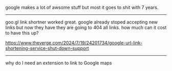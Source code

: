 google makes a lot of awsome stuff but most it goes to shit with 7 years.

---

goo.gl link shortner worked great. google already stoped accepting new links but now they have they are going to 404 all links. how much can it cost to have this up?

https://www.theverge.com/2024/7/19/24201734/google-url-link-shortening-service-shut-down-support

---

why do I need an extension to link to Google maps
